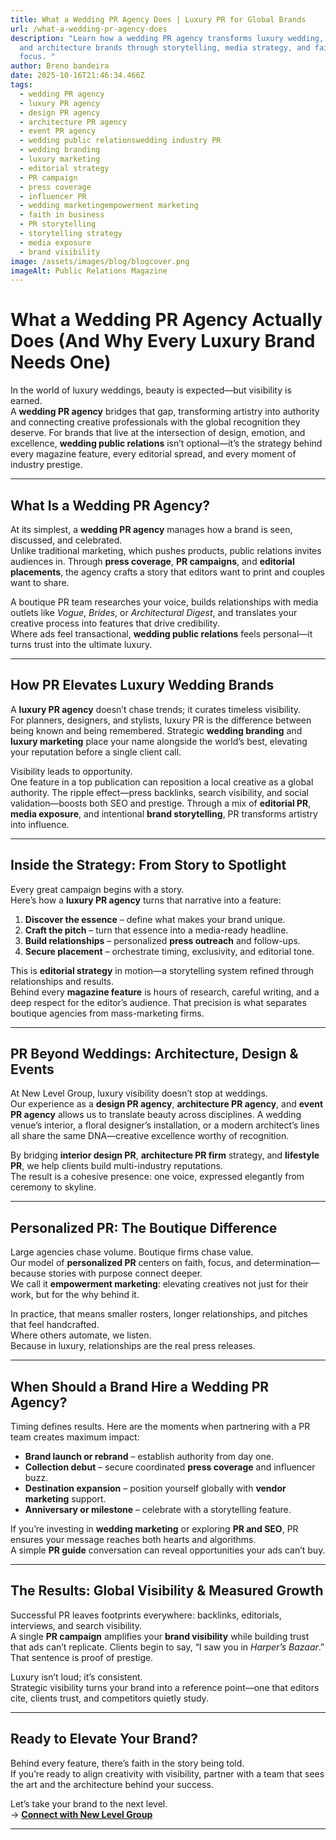 ```yaml
---
title: What a Wedding PR Agency Does | Luxury PR for Global Brands
url: /what-a-wedding-pr-agency-does
description: "Learn how a wedding PR agency transforms luxury wedding, design,
  and architecture brands through storytelling, media strategy, and faith-driven
  focus. "
author: Breno bandeira
date: 2025-10-16T21:46:34.466Z
tags:
  - wedding PR agency
  - luxury PR agency
  - design PR agency
  - architecture PR agency
  - event PR agency
  - wedding public relationswedding industry PR
  - wedding branding
  - luxury marketing
  - editorial strategy
  - PR campaign
  - press coverage
  - influencer PR
  - wedding marketingempowerment marketing
  - faith in business
  - PR storytelling
  - storytelling strategy
  - media exposure
  - brand visibility
image: /assets/images/blog/blogcover.png
imageAlt: Public Relations Magazine
---
```

# What a Wedding PR Agency Actually Does (And Why Every Luxury Brand Needs One)

In the world of luxury weddings, beauty is expected—but visibility is earned.\
A **wedding PR agency** bridges that gap, transforming artistry into authority and connecting creative professionals with the global recognition they deserve. For brands that live at the intersection of design, emotion, and excellence, **wedding public relations** isn’t optional—it’s the strategy behind every magazine feature, every editorial spread, and every moment of industry prestige.

- - -

## What Is a Wedding PR Agency?

At its simplest, a **wedding PR agency** manages how a brand is seen, discussed, and celebrated.\
Unlike traditional marketing, which pushes products, public relations invites audiences in. Through **press coverage**, **PR campaigns**, and **editorial placements**, the agency crafts a story that editors want to print and couples want to share.

A boutique PR team researches your voice, builds relationships with media outlets like *Vogue*, *Brides*, or *Architectural Digest*, and translates your creative process into features that drive credibility.\
Where ads feel transactional, **wedding public relations** feels personal—it turns trust into the ultimate luxury.

- - -

## How PR Elevates Luxury Wedding Brands

A **luxury PR agency** doesn’t chase trends; it curates timeless visibility.\
For planners, designers, and stylists, luxury PR is the difference between being known and being remembered. Strategic **wedding branding** and **luxury marketing** place your name alongside the world’s best, elevating your reputation before a single client call.

Visibility leads to opportunity.\
One feature in a top publication can reposition a local creative as a global authority. The ripple effect—press backlinks, search visibility, and social validation—boosts both SEO and prestige. Through a mix of **editorial PR**, **media exposure**, and intentional **brand storytelling**, PR transforms artistry into influence.

- - -

## Inside the Strategy: From Story to Spotlight

Every great campaign begins with a story.\
Here’s how a **luxury PR agency** turns that narrative into a feature:

1. **Discover the essence** – define what makes your brand unique.  
2. **Craft the pitch** – turn that essence into a media-ready headline.  
3. **Build relationships** – personalized **press outreach** and follow-ups.  
4. **Secure placement** – orchestrate timing, exclusivity, and editorial tone.  

This is **editorial strategy** in motion—a storytelling system refined through relationships and results.\
Behind every **magazine feature** is hours of research, careful writing, and a deep respect for the editor’s audience. That precision is what separates boutique agencies from mass-marketing firms.

- - -

## PR Beyond Weddings: Architecture, Design & Events

At New Level Group, luxury visibility doesn’t stop at weddings.\
Our experience as a **design PR agency**, **architecture PR agency**, and **event PR agency** allows us to translate beauty across disciplines. A wedding venue’s interior, a floral designer’s installation, or a modern architect’s lines all share the same DNA—creative excellence worthy of recognition.

By bridging **interior design PR**, **architecture PR firm** strategy, and **lifestyle PR**, we help clients build multi-industry reputations.\
The result is a cohesive presence: one voice, expressed elegantly from ceremony to skyline.

- - -

## Personalized PR: The Boutique Difference

Large agencies chase volume. Boutique firms chase value.\
Our model of **personalized PR** centers on faith, focus, and determination—because stories with purpose connect deeper.\
We call it **empowerment marketing**: elevating creatives not just for their work, but for the why behind it.

In practice, that means smaller rosters, longer relationships, and pitches that feel handcrafted.\
Where others automate, we listen.\
Because in luxury, relationships are the real press releases.

- - -

## When Should a Brand Hire a Wedding PR Agency?

Timing defines results. Here are the moments when partnering with a PR team creates maximum impact:

* **Brand launch or rebrand** – establish authority from day one.  
* **Collection debut** – secure coordinated **press coverage** and influencer buzz.  
* **Destination expansion** – position yourself globally with **vendor marketing** support.  
* **Anniversary or milestone** – celebrate with a storytelling feature.  

If you’re investing in **wedding marketing** or exploring **PR and SEO**, PR ensures your message reaches both hearts and algorithms.\
A simple **PR guide** conversation can reveal opportunities your ads can’t buy.

- - -

## The Results: Global Visibility & Measured Growth

Successful PR leaves footprints everywhere: backlinks, editorials, interviews, and search visibility.\
A single **PR campaign** amplifies your **brand visibility** while building trust that ads can’t replicate. Clients begin to say, “I saw you in *Harper’s Bazaar*.” That sentence is proof of prestige.

Luxury isn’t loud; it’s consistent.\
Strategic visibility turns your brand into a reference point—one that editors cite, clients trust, and competitors quietly study.

- - -

## Ready to Elevate Your Brand?

Behind every feature, there’s faith in the story being told.\
If you’re ready to align creativity with visibility, partner with a team that sees the art and the architecture behind your success.  

Let’s take your brand to the next level.\
→ **[Connect with New Level Group](https://newlevelpr.netlify.app)**

- - -